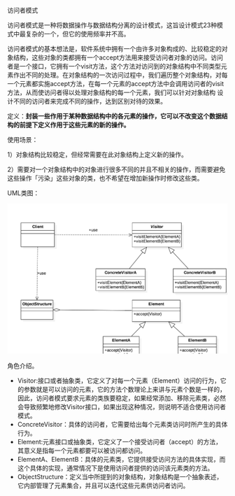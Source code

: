 访问者模式

访问者模式是一种将数据操作与数据结构分离的设计模式，这旨设计模式23种模式中最复杂的一个，但它的使用频率并不高。

访问者模式的基本想法是，软件系统中拥有一个由许多对象构成的、比较稳定的对象结构，这些对象的类都拥有一个accept方法用来接受访问者对象的访问。访问者是一个接口，它拥有一个visit方法，这个方法对访问到的对象结构中不同类型元素作出不同的处理。在对象结构的一次访问过程中，我们遍历整个对象结构，对每一个元素都实施accept方法，在每一个元素的accept方法中会调用访问者的visit方法，从而使访问者得以处理对象结构的每一个元素，我们可以针对对象结构 设计不同的访问者来完成不同的操作，达到区别对待的效果。

定义：**封装一些作用于某种数据结构中的各元素的操作，它可以不改变这个数据结构的前提下定义作用于这些元素的新的操作。**

使用场景：

1）对象结构比较稳定，但经常需要在此对象结构上定义新的操作。

2）需要对一个对象结构中的对象进行很多不同的并且不相关的操作，而需要避免这些操作「污染」这些对象的类，也不希望在增加新操作时修改这些类。

UML类图：

![访问者模式uml](image/访问者模式uml.jpg)

角色介绍。

- Visitor:接口或者抽象类，它定义了对每一个元素（Element）访问的行为，它的参数就是可以访问的元素，它的方法个数理论上来讲与元素个数是一样的，因此，访问者模式要求元素的类族要稳定，如果经常添加、移除元素类，必然会导致频繁地修改Visitor接口，如果出现这种情况，则说明不适合使用访问者模式。
- ConcreteVisitor：具体的访问者，它需要给出每个元素类访问时所产生的具体行为。
- Element:元素接口或抽象类，它定义了一个接受访问者（accept）的方法，其意义是指每一个元素都要可以被访问都访问。
- ElementA、ElementB：具体的元素类，它提供接受访问方法的具体实现，而这个具体的实现，通常情况下是使用访问者提供的访问该元素类的方法。
- ObjectStructure：定义当中所提到的对象结构，对象结构是一个抽象表述，它内部管理了元素集合，并且可以迭代这些元素供访问者访问。



